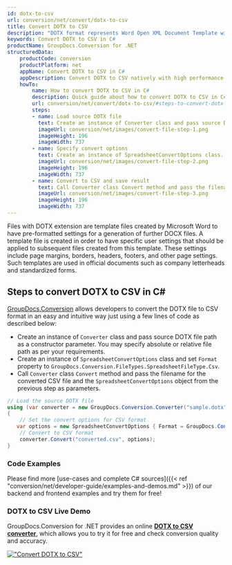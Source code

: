 ```yaml
---
id: dotx-to-csv
url: conversion/net/convert/dotx-to-csv
title: Convert DOTX to CSV
description: "DOTX format represents Word Open XML Document Template with .dotx extension. Learn how to convert DOTX to CSV file programmatically in C# language using GroupDocs.Conversion for .NET library."
keywords: Convert DOTX to CSV in C#
productName: GroupDocs.Conversion for .NET
structuredData:
    productCode: conversion
    productPlatform: net
    appName: Convert DOTX to CSV in C#
    appDescription: Convert DOTX to CSV natively with high performance using C# language and server side GroupDocs.Conversion for .NET APIs, without the use of any software like Microsoft or Open Office.
    howTo:
        name: How to convert DOTX to CSV in C# 
        description: Quick guide about how to convert DOTX to CSV in C# with high performance and accuracy.
        url: conversion/net/convert/dotx-to-csv/#steps-to-convert-dotx-to-csv-in-c
        steps:
        - name: Load source DOTX file 
          text: Create an instance of Converter class and pass source DOTX file path as a constructor parameter. You may specify absolute or relative file path as per your requirements. 
          imageUrl: conversion/net/images/convert-file-step-1.png
          imageHeight: 196
          imageWidth: 737
        - name: Specify convert options 
          text: Create an instance of SpreadsheetConvertOptions class.
          imageUrl: conversion/net/images/convert-file-step-2.png
          imageHeight: 196
          imageWidth: 737
        - name: Convert to CSV and save result 
          text: Call Converter class Convert method and pass the filename for the converted HTML file and the SpreadsheetConvertOptions object from the previous step as parameters.
          imageUrl: conversion/net/images/convert-file-step-3.png
          imageHeight: 196
          imageWidth: 737
---
```


Files with DOTX extension are template files created by Microsoft Word to have pre-formatted settings for a generation of further DOCX files. A template file is created in order to have specific user settings that should be applied to subsequent files created from this template. These settings include page margins, borders, headers, footers, and other page settings. Such templates are used in official documents such as company letterheads and standardized forms.

## Steps to convert DOTX to CSV in C#

[GroupDocs.Conversion](https://products.groupdocs.com/conversion/net) allows developers to convert the DOTX file to CSV format in an easy and intuitive way just using a few lines of code as described below:

* Create an instance of `Converter` class and pass source DOTX file path as a constructor parameter. You may specify absolute or relative file path as per your requirements. 
* Create an instance of `SpreadsheetConvertOptions` class and set `Format` property to `GroupDocs.Conversion.FileTypes.SpreadsheetFileType.Csv`.
* Call `Converter` class `Convert` method and pass the filename for the converted CSV file and the `SpreadsheetConvertOptions` object from the previous step as parameters.

```csharp
// Load the source DOTX file
using (var converter = new GroupDocs.Conversion.Converter("sample.dotx"))
{
    // Set the convert options for CSV format
   var options = new SpreadsheetConvertOptions { Format = GroupDocs.Conversion.FileTypes.SpreadsheetFileType.Csv };
    // Convert to CSV format
    converter.Convert("converted.csv", options);
}
```

### Code Examples

Please find more [use-cases and complete C# sources]({{< ref "conversion/net/developer-guide/examples-and-demos.md" >}}) of our backend and frontend examples and try them for free!

### DOTX to CSV Live Demo

GroupDocs.Conversion for .NET provides an online [**DOTX to CSV converter**](https://products.groupdocs.app/conversion/dotx-to-csv), which allows you to try it for free and check conversion quality and accuracy.

[!["Convert DOTX to CSV"](conversion/net/images/convert-to-csv/convert-dotx-to-csv.png)](https://products.groupdocs.app/conversion/dotx-to-csv)